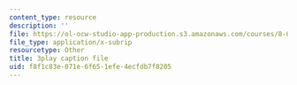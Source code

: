 ```yaml
---
content_type: resource
description: ''
file: https://ol-ocw-studio-app-production.s3.amazonaws.com/courses/8-04-quantum-physics-i-spring-2016/f8f1c83e071e6f651efe4ecfdb7f8205_vcuY46RwoV0.srt
file_type: application/x-subrip
resourcetype: Other
title: 3play caption file
uid: f8f1c83e-071e-6f65-1efe-4ecfdb7f8205
---
```

